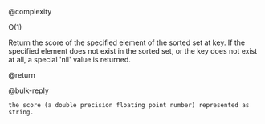 @complexity

O(1)


Return the score of the specified element of the sorted set at key.
If the specified element does not exist in the sorted set, or the key
does not exist at all, a special 'nil' value is returned.

@return

@bulk-reply

    the score (a double precision floating point number) represented as string.
